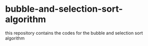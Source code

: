 # bubble-and-selection-sort-algorithm
this repository contains the codes for the bubble and selection sort algorithm

